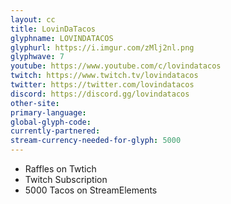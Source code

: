 ```yaml
---
layout: cc
title: LovinDaTacos
glyphname: LOVINDATACOS
glyphurl: https://i.imgur.com/zMlj2nl.png
glyphwave: 7
youtube: https://www.youtube.com/c/lovindatacos
twitch: https://www.twitch.tv/lovindatacos
twitter: https://twitter.com/lovindatacos
discord: https://discord.gg/lovindatacos
other-site: 
primary-language: 
global-glyph-code: 
currently-partnered: 
stream-currency-needed-for-glyph: 5000
---
```

* Raffles on Twtich
* Twitch Subscription
* 5000 Tacos on StreamElements
